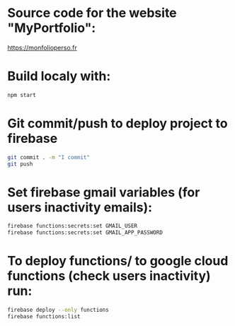 # Source code for the website "MyPortfolio":

https://monfolioperso.fr

# Build localy with:

```bash
npm start
```

# Git commit/push to deploy project to firebase

```bash
git commit . -m "I commit"
git push
```

# Set firebase gmail variables (for users inactivity emails):

```bash
firebase functions:secrets:set GMAIL_USER
firebase functions:secrets:set GMAIL_APP_PASSWORD
```

# To deploy functions/ to google cloud functions (check users inactivity) run:

```bash
firebase deploy --only functions
firebase functions:list
```